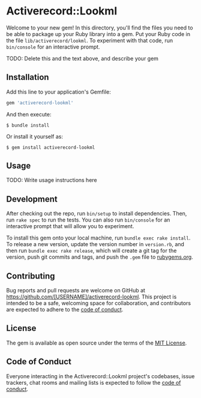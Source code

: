 # Activerecord::Lookml

Welcome to your new gem! In this directory, you'll find the files you need to be able to package up your Ruby library into a gem. Put your Ruby code in the file `lib/activerecord/lookml`. To experiment with that code, run `bin/console` for an interactive prompt.

TODO: Delete this and the text above, and describe your gem

## Installation

Add this line to your application's Gemfile:

```ruby
gem 'activerecord-lookml'
```

And then execute:

    $ bundle install

Or install it yourself as:

    $ gem install activerecord-lookml

## Usage

TODO: Write usage instructions here

## Development

After checking out the repo, run `bin/setup` to install dependencies. Then, run `rake spec` to run the tests. You can also run `bin/console` for an interactive prompt that will allow you to experiment.

To install this gem onto your local machine, run `bundle exec rake install`. To release a new version, update the version number in `version.rb`, and then run `bundle exec rake release`, which will create a git tag for the version, push git commits and tags, and push the `.gem` file to [rubygems.org](https://rubygems.org).

## Contributing

Bug reports and pull requests are welcome on GitHub at https://github.com/[USERNAME]/activerecord-lookml. This project is intended to be a safe, welcoming space for collaboration, and contributors are expected to adhere to the [code of conduct](https://github.com/[USERNAME]/activerecord-lookml/blob/master/CODE_OF_CONDUCT.md).


## License

The gem is available as open source under the terms of the [MIT License](https://opensource.org/licenses/MIT).

## Code of Conduct

Everyone interacting in the Activerecord::Lookml project's codebases, issue trackers, chat rooms and mailing lists is expected to follow the [code of conduct](https://github.com/[USERNAME]/activerecord-lookml/blob/master/CODE_OF_CONDUCT.md).
